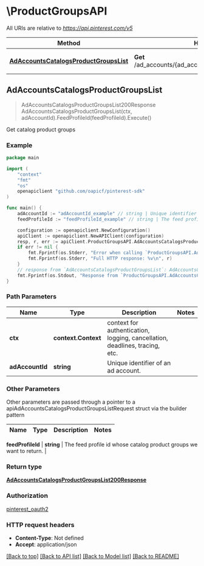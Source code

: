 # \ProductGroupsAPI

All URIs are relative to *https://api.pinterest.com/v5*

Method | HTTP request | Description
------------- | ------------- | -------------
[**AdAccountsCatalogsProductGroupsList**](ProductGroupsAPI.md#AdAccountsCatalogsProductGroupsList) | **Get** /ad_accounts/{ad_account_id}/product_groups/catalogs | Get catalog product groups



## AdAccountsCatalogsProductGroupsList

> AdAccountsCatalogsProductGroupsList200Response AdAccountsCatalogsProductGroupsList(ctx, adAccountId).FeedProfileId(feedProfileId).Execute()

Get catalog product groups



### Example

```go
package main

import (
	"context"
	"fmt"
	"os"
	openapiclient "github.com/oapicf/pinterest-sdk"
)

func main() {
	adAccountId := "adAccountId_example" // string | Unique identifier of an ad account.
	feedProfileId := "feedProfileId_example" // string | The feed profile id whose catalog product groups we want to return. (optional)

	configuration := openapiclient.NewConfiguration()
	apiClient := openapiclient.NewAPIClient(configuration)
	resp, r, err := apiClient.ProductGroupsAPI.AdAccountsCatalogsProductGroupsList(context.Background(), adAccountId).FeedProfileId(feedProfileId).Execute()
	if err != nil {
		fmt.Fprintf(os.Stderr, "Error when calling `ProductGroupsAPI.AdAccountsCatalogsProductGroupsList``: %v\n", err)
		fmt.Fprintf(os.Stderr, "Full HTTP response: %v\n", r)
	}
	// response from `AdAccountsCatalogsProductGroupsList`: AdAccountsCatalogsProductGroupsList200Response
	fmt.Fprintf(os.Stdout, "Response from `ProductGroupsAPI.AdAccountsCatalogsProductGroupsList`: %v\n", resp)
}
```

### Path Parameters


Name | Type | Description  | Notes
------------- | ------------- | ------------- | -------------
**ctx** | **context.Context** | context for authentication, logging, cancellation, deadlines, tracing, etc.
**adAccountId** | **string** | Unique identifier of an ad account. | 

### Other Parameters

Other parameters are passed through a pointer to a apiAdAccountsCatalogsProductGroupsListRequest struct via the builder pattern


Name | Type | Description  | Notes
------------- | ------------- | ------------- | -------------

 **feedProfileId** | **string** | The feed profile id whose catalog product groups we want to return. | 

### Return type

[**AdAccountsCatalogsProductGroupsList200Response**](AdAccountsCatalogsProductGroupsList200Response.md)

### Authorization

[pinterest_oauth2](../README.md#pinterest_oauth2)

### HTTP request headers

- **Content-Type**: Not defined
- **Accept**: application/json

[[Back to top]](#) [[Back to API list]](../README.md#documentation-for-api-endpoints)
[[Back to Model list]](../README.md#documentation-for-models)
[[Back to README]](../README.md)

